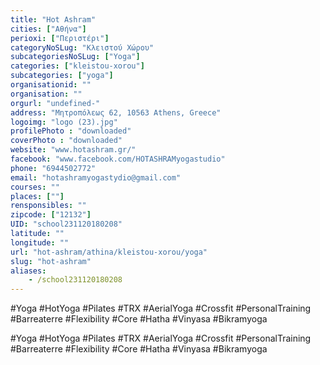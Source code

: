 ```yaml
---
title: "Hot Ashram"
cities: ["Αθήνα"]
perioxi: ["Περιστέρι"]
categoryNoSLug: "Κλειστού Χώρου"
subcategoriesNoSLug: ["Yoga"]
categories: ["kleistou-xorou"]
subcategories: ["yoga"]
organisationid: ""
organisation: ""
orgurl: "undefined-"
address: "Μητροπόλεως 62, 10563 Athens, Greece"
logoimg: "logo (23).jpg"
profilePhoto : "downloaded"
coverPhoto : "downloaded"
website: "www.hotashram.gr/"
facebook: "www.facebook.com/HOTASHRAMyogastudio"
phone: "6944502772"
email: "hotashramyogastydio@gmail.com"
courses: ""
places: [""]
rensponsibles: ""
zipcode: ["12132"]
UID: "school231120180208"
latitude: ""
longitude: ""
url: "hot-ashram/athina/kleistou-xorou/yoga"
slug: "hot-ashram"
aliases:
    - /school231120180208
---
```



#Yoga #HotYoga #Pilates #TRX #AerialYoga #Crossfit #PersonalTraining #Barreaterre #Flexibility #Core #Hatha #Vinyasa #Bikramyoga

#Yoga #HotYoga #Pilates #TRX #AerialYoga #Crossfit #PersonalTraining #Barreaterre #Flexibility #Core #Hatha #Vinyasa #Bikramyoga